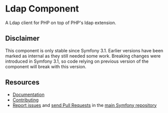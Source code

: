 Ldap Component
==============

A Ldap client for PHP on top of PHP's ldap extension.

Disclaimer
----------

This component is only stable since Symfony 3.1. Earlier versions 
have been marked as internal as they still needed some work.
Breaking changes were introduced in Symfony 3.1, so code relying on
previous version of the component will break with this version.

Resources
---------

  * [Documentation](https://symfony.com/doc/current/components/ldap)
  * [Contributing](https://symfony.com/doc/current/contributing/index.html)
  * [Report issues](https://github.com/symfony/symfony/issues) and
    [send Pull Requests](https://github.com/symfony/symfony/pulls)
    in the [main Symfony repository](https://github.com/symfony/symfony)
